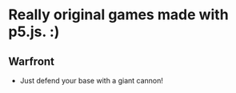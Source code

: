 
# Really original games made with p5.js. :)

## Warfront

 * Just defend your base with a giant cannon!